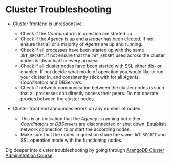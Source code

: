 Cluster Troubleshooting
=======================

* Cluster frontend is unresponsive
	* Check if the _Coordinator_/s in question are started up.
	* Check if the _Agency_ is up and a _leader_ has been elected. If not
      ensure that all or a majority of _Agents_ are up and running.
	* Check if all processes have been started up with the same
      `JWT_SECRET`. If not ensure that the `JWT_SECRET` used across
      the cluster nodes is ideantical for every process.
	* Check if all cluster nodes have been started with SSL either
      dis- or enabled. If not decide what mode of operation you would
      like to run your cluster in, and consistently stick with for all
      _Agents_, _Coordinators_ and _DBServers_.
	* Check if network communication between the cluster nodes is such
      that all processes can directly access their peers. Do not
      operate proxies between the cluster nodes.

* Cluster front end announces errors on any number of nodes
	* This is an indication that the _Agency_ is running but either
      _Coordinators_ or _DBServers_ are disconnected or shut
      down. Establish network connection to or start the according
      nodes.
	* Make sure that the nodes in question share the same `JWT_SECRET`
      and SSL operation mode with the functioning nodes.

Dig deeper into cluster troubleshooting by going through [ArangoDB Cluster Administration Course](https://www.arangodb.com/arangodb-cluster-course/).
